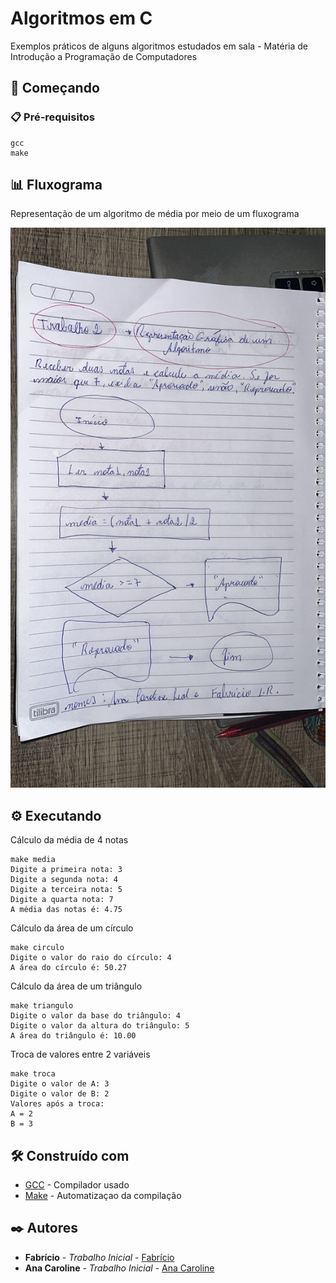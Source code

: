 # Algoritmos em C

Exemplos práticos de alguns algoritmos estudados em sala - Matéria de Introdução a Programação de Computadores

## 🚀 Começando

### 📋 Pré-requisitos

```
gcc
make
```

## 📊 Fluxograma

Representação de um algoritmo de média por meio de um fluxograma

![plot](./media.jpeg)

## ⚙️ Executando

Cálculo da média de 4 notas
```
make media
Digite a primeira nota: 3
Digite a segunda nota: 4
Digite a terceira nota: 5
Digite a quarta nota: 7
A média das notas é: 4.75
```

Cálculo da área de um círculo
```
make circulo
Digite o valor do raio do círculo: 4
A área do círculo é: 50.27
```

Cálculo da área de um triângulo
```
make triangulo
Digite o valor da base do triângulo: 4
Digite o valor da altura do triângulo: 5
A área do triângulo é: 10.00
```

Troca de valores entre 2 variáveis
```
make troca
Digite o valor de A: 3
Digite o valor de B: 2
Valores após a troca:
A = 2
B = 3
```

## 🛠️ Construído com

* [GCC](https://gcc.gnu.org/) - Compilador usado
* [Make](https://www.gnu.org/software/make/) - Automatizaçao da compilação

## ✒️ Autores

* **Fabrício** - *Trabalho Inicial* - [Fabrício](https://github.com/FabricioLR)
* **Ana Caroline** - *Trabalho Inicial* - [Ana Caroline](https://github.com/anac-roline)